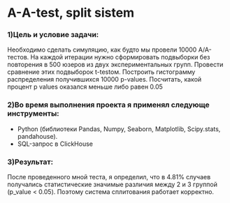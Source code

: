 # A-А-test, split sistem
### 1)Цель и условие задачи:

 Необходимо сделать симуляцию, как будто мы провели 10000 А/А-тестов. На каждой итерации нужно сформировать подвыборки без повторения в 500 юзеров из двух экспериментальных групп. Провести сравнение этих подвыборок t-testом. Построить гистограмму распределения получившихся 10000 p-values. Посчитать, какой процент p values оказался меньше либо равен 0.05

 ### 2)Во время выполнения проекта я применял следующе инструменты:
 - Python (библиотеки Pandas, Numpy, Seaborn, Matplotlib, Scipy.stats, pandahouse).
 - SQL-запрос в ClickHouse

 ### 3)Результат:
   
После проведенного мной теста, я определил, что в 4.81% случаев получались статистические значимые различия между 2 и 3 группой (p_value < 0.05). Поэтому система сплитования работает корректно.
